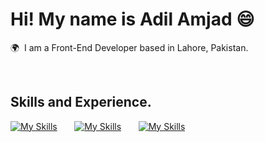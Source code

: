 # Hi! My name is Adil Amjad 😄

🌍  I am a Front-End Developer based in Lahore, Pakistan.

<br/>

## Skills and Experience.

[![My Skills](https://skillicons.dev/icons?i=html,css)](https://skillicons.dev)  &nbsp;&nbsp;&nbsp;&nbsp;&nbsp; [![My Skills](https://skillicons.dev/icons?i=bootstrap,tailwind)](https://skillicons.dev) &nbsp;&nbsp;&nbsp;&nbsp;&nbsp; [![My Skills](https://skillicons.dev/icons?i=js,react)](https://skillicons.dev) 
